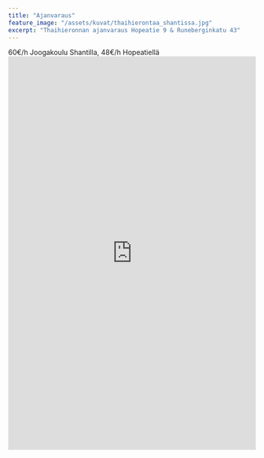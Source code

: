 ```yaml
---
title: "Ajanvaraus"
feature_image: "/assets/kuvat/thaihierontaa_shantissa.jpg"
excerpt: "Thaihieronnan ajanvaraus Hopeatie 9 & Runeberginkatu 43"
---
```

<div class="hinnat"> 60€/h Joogakoulu Shantilla, 48€/h Hopeatiellä</div>

<iframe
	src="https://app.acuityscheduling.com/schedule.php?owner=18231920"
	width="100%"
	height="800"
	frameBorder="0">
</iframe>

<script src="https://embed.acuityscheduling.com/js/embed.js" type="text/javascript"></script>
